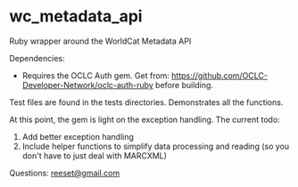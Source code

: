 wc_metadata_api
===============

Ruby wrapper around the WorldCat Metadata API

Dependencies:
* Requires the OCLC Auth gem.  Get from: https://github.com/OCLC-Developer-Network/oclc-auth-ruby before building.

Test files are found in the tests directories.  Demonstrates all the functions.

At this point, the gem is light on the exception handling.  The current todo:
1) Add better exception handling
2) Include helper functions to simplify data processing and reading (so you don't have to just deal with MARCXML)

Questions: reeset@gmail.com
